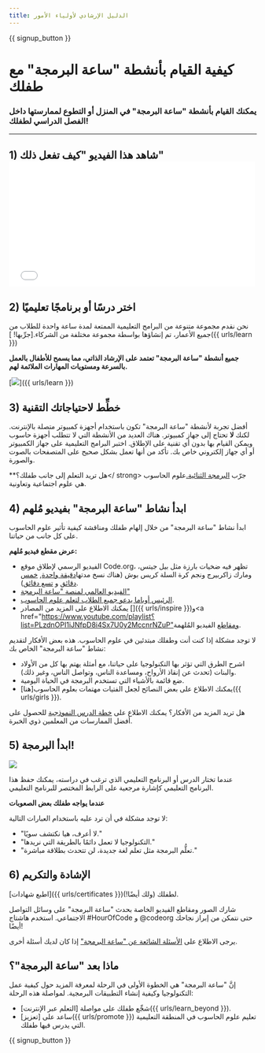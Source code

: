 ```yaml
---
title: الدليل الإرشادي لأولياء الأمور
---
```


{{ signup_button }}

# كيفية القيام بأنشطة "ساعة البرمجة" مع طفلك

### يمكنك القيام بأنشطة "ساعة البرمجة" في المنزل أو التطوع لممارستها داخل الفصل الدراسي لطفلك!

* * *

## 1) شاهد هذا الفيديو "كيف تفعل ذلك" <iframe width="500" height="255" src="//www.youtube.com/embed/SrnvvWDm73k" frameborder="0" allowfullscreen mark="crwd-mark"></iframe> 

## 2) اختر درسًا أو برنامجًا تعليميًا

نحن نقدم مجموعة متنوعة من البرامج التعليمية الممتعة لمدة ساعة واحدة للطلاب من جميع الأعمار، تم إنشاؤها بواسطة مجموعة مختلفة من الشركاء.[جرِّبها! ]({{ urls/learn }})

**جميع أنشطة "ساعة البرمجة" تعتمد على الإرشاد الذاتي، مما يسمح للأطفال بالعمل بالسرعة ومستويات المهارات الملائمة لهم.**

[![](/images/fit-700/tutorials.png)]({{ urls/learn }})

## 3) خطِّط لاحتياجاتك التقنية

أفضل تجربة لأنشطة "ساعة البرمجة" تكون باستخدام أجهزة كمبيوتر متصلة بالإنترنت. لكنك **لا** تحتاج إلى جهاز كمبيوتر. هناك العديد من الأنشطة التي لا تتطلب أجهزة حاسوب ويمكن القيام بها بدون أي تقنية على الإطلاق. اختبر البرامج التعليمية على جهاز الكمبيوتر أو أي جهاز إلكتروني خاص بك. تأكد من أنها تعمل بشكل صحيح على المتصفحات بالصوت والصورة.

**هل تريد التعلم إلى جانب طفلك؟</ strong> جرّب [البرمجة الثنائية.](http://www.ncwit.org/resources/pair-programming-box-power-collaborative-learning)علوم الحاسوب هي علوم اجتماعية وتعاونية.</p> 

## 4) ابدأ نشاط "ساعة البرمجة" بفيديو مُلهم

ابدأ نشاط "ساعة البرمجة" من خلال إلهام طفلك ومناقشة كيفية تأثير علوم الحاسوب على كل جانب من حياتنا.

**عرض مقطع فيديو مُلهم:**

- الفيديو الرسمي لإطلاق موقع Code.org، تظهر فيه ضخيات بارزة مثل بيل جيتس، ومارك زاكربيرج ونجم كرة السلة كريس بوش (هناك نسخ مدتها[دقيقة واحدة](https://www.youtube.com/watch?v=qYZF6oIZtfc), [خمس دقائق](https://www.youtube.com/watch?v=nKIu9yen5nc) و [تسع دقائق](https://www.youtube.com/watch?v=dU1xS07N-FA)).
- [الفيديو العالمي لمنصة "ساعة البرمجة"](https://www.youtube.com/watch?v=KsOIlDT145A) 
- [الرئيس أوباما يدعو جميع الطلاب لتعلم علوم الحاسوب](https://www.youtube.com/watch?v=6XvmhE1J9PY).
- يمكنك الاطلاع على المزيد من المصادر []({{ urls/inspire }})و<a href="https://www.youtube.com/playlist؟list=PLzdnOPI1iJNfpD8i4Sx7U0y2MccnrNZuP"ومقاطع الفيديو</a> المُلهمة.

لا توجد مشكلة إذا كنت أنت وطفلك مبتدئين في علوم الحاسوب. هذه بعض الأفكار لتقديم نشاط "ساعة البرمجة" الخاص بك:

- اشرح الطرق التي تؤثر بها التكنولوجيا على حياتنا، مع أمثلة يهتم بها كل من الأولاد والبنات (تحدث عن إنقاذ الأرواح، ومساعدة الناس، وتواصل الناس، وغير ذلك).
- ضع قائمة بالأشياء التي تستخدم البرمجة في الحياة اليومية.
- يمكنك الاطلاع على بعض النصائح لجعل الفتيات مهتمات بعلوم الحاسوب[هنا]({{ urls/girls }}).

هل تريد المزيد من الأفكار؟ يمكنك الاطلاع على [خطة الدرس النموذجية](/files/AfterschoolEducatorLessonPlanOutline.docx) للحصول على أفضل الممارسات من المعلمين ذوي الخبرة.

## 5) ابدأ البرمجة!

<img src="/images/fit-700/tutorial-short-link.png" />

عندما تختار الدرس أو البرنامج التعليمي الذي ترغب في دراسته، يمكنك حفظ هذا البرنامج التعليمي كإشارة مرجعية على الرابط المختصر للبرنامج التعليمي.

**عندما يواجه طفلك بعض الصعوبات**

لا توجد مشكلة في أن ترد عليه باستخدام العبارات التالية:

- "لا أعرف، هيا نكتشف سويًا."
- "التكنولوجيا لا تعمل دائمًا بالطريقة التي نريدها."
- "تعلُّم البرمجة مثل تعلم لغة جديدة، لن تتحدث بطلاقة مباشرة."

## 6) الإشادة والتكريم

[اطبع شهادات]({{ urls/certificates }})لطفلك (ولك أيضًا!).

شارك الصور ومقاطع الفيديو الخاصة بحدث "ساعة البرمجة" على وسائل التواصل الاجتماعي. استخدم هاشتاج #HourOfCode و @codeorg حتى نتمكن من إبراز نجاحك أيضًا!

يرجى الاطلاع على [الأسئلة الشائعة عن "ساعة البرمجة"](https://support.code.org/hc/en-us/categories/200147083-Hour-of-Code) إذا كان لديك أسئلة أخرى.

## ماذا بعد "ساعة البرمجة"؟

إنَّ "ساعة البرمجة" هي الخطوة الأولى في الرحلة لمعرفة المزيد حول كيفية عمل التكنولوجيا وكيفية إنشاء التطبيقات البرمجية. لمواصلة هذه الرحلة:

- شجِّع طفلك على مواصلة [التعلم عبر الإنترنت]({{ urls/learn_beyond }}).
- ساعد على [تعزيز]({{ urls/promote }}) تعليم علوم الحاسوب في المنطقة التعليمية التي يدرس فيها طفلك.

{{ signup_button }}